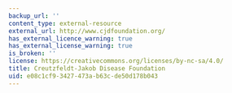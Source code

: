 ```yaml
---
backup_url: ''
content_type: external-resource
external_url: http://www.cjdfoundation.org/
has_external_licence_warning: true
has_external_license_warning: true
is_broken: ''
license: https://creativecommons.org/licenses/by-nc-sa/4.0/
title: Creutzfeldt-Jakob Disease Foundation
uid: e08c1cf9-3427-473a-b63c-de50d178b043
---
```

